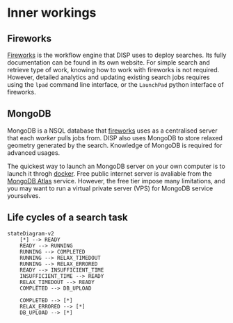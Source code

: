 # Inner workings


## Fireworks

[Fireworks](https://github.com/materialsproject/fireworks) is the
workflow engine that DISP uses to deploy searches. Its fully
documentation can be found in its own website. For simple search and
retrieve type of work, knowing how to work with fireworks is not
required. However, detailed analytics and updating existing search jobs
requires using the `lpad` command line interface, or the
`LaunchPad` python interface of fireworks.

## MongoDB

MongoDB is a NSQL database that
[fireworks](https://github.com/materialsproject/fireworks) uses as a
centralised server that each *worker* pulls jobs from. DISP also uses
MongoDB to store relaxed geometry generated by the search. Knowledge of
MongoDB is required for advanced usages.

The quickest way to launch an MongoDB server on your own computer is to
launch it throgh [docker](https://www.docker.com/). Free public internet
server is avaliable from the [MongoDB
Atlas](https://www.mongodb.com/atlas/database/) service. However, the
free tier impose many limitations, and you may want to run a virtual
private server (VPS) for MongoDB service yourselves.


## Life cycles of a search task

```mermaid
stateDiagram-v2
    [*] --> READY
    READY --> RUNNING
    RUNNING --> COMPLETED
    RUNNING --> RELAX_TIMEDOUT
    RUNNING --> RELAX_ERRORED
    READY --> INSUFFICIENT_TIME
    INSUFFICIENT_TIME --> READY
    RELAX_TIMEDOUT --> READY
    COMPLETED --> DB_UPLOAD
    
    COMPLETED --> [*]
    RELAX_ERRORED --> [*]
    DB_UPLOAD --> [*]        
```